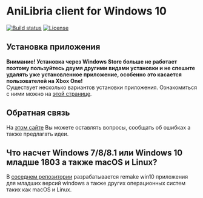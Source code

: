# AniLibria client for Windows 10

[![Build status](https://ci.appveyor.com/api/projects/status/mmy41v654e7e8jgd?svg=true)](https://ci.appveyor.com/project/trueromanus/anilibria-win)
[![License](https://raw.githubusercontent.com/anilibria/anilibria-win/master/license-MIT-green.svg?sanitize=true)](https://raw.githubusercontent.com/anilibria/anilibria-win/master/license-MIT-green.svg?sanitize=true)

## Установка приложения

**Внимание! Установка через Windows Store больше не работает поэтому пользуйтесь двумя другими видами установки и не спешите удалять уже установленное приложение, особенно это касается пользователей на Xbox One!**  
Существует несколько вариантов установки приложения. Ознакомиться с ними можно на [этой странице](https://anilibria.github.io/anilibria-win/).  

## Обратная связь

На [этом сайте](https://anilibriawin10.reformal.ru/) Вы можете оставлять вопросы, сообщать об ошибках а также предлагать идеи.

## Что насчет Windows 7/8/8.1 или Windows 10 младше 1803 а также macOS и Linux?

В [соседнем репозитории](https://github.com/anilibria/anilibria-winmaclinux) разрабатывается remake win10 приложения для младших версий windows а также других операционных систем таких как macOS и Linux.
